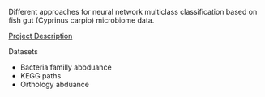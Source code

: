 Different approaches for neural network multiclass classification based on fish gut (Cyprinus carpio) microbiome data.

[Project Description](https://theta.edu.pl/grants/common_carp/)

Datasets 
- Bacteria familly abbduance
- KEGG paths 
- Orthology abduance
